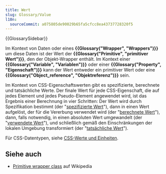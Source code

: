 ```yaml
---
title: Wert
slug: Glossary/Value
l10n:
  sourceCommit: a075805de90029b65fa5cfcc8ea43737728320f5
---
```


{{GlossarySidebar}}

Im Kontext von Daten oder eines **{{Glossary("Wrapper", "Wrappers")}}** um diese Daten ist der Wert der **{{Glossary("Primitive", "primitiver Wert")}}**, den der Objekt-Wrapper enthält. Im Kontext einer **{{Glossary("Variable", "Variablen")}}** oder einer **{{Glossary("Property", "Eigenschaft")}}** kann der Wert entweder ein primitiver Wert oder eine **{{Glossary("Object_reference", "Objektreferenz")}}** sein.

Im Kontext von CSS-Eigenschaftswerten gibt es spezifizierte, berechnete und tatsächliche Werte. Der finale Wert für jede CSS-Eigenschaft, die auf jedes Element und jedes Pseudo-Element angewendet wird, ist das Ergebnis einer Berechnung in vier Schritten: Der Wert wird durch Spezifikation bestimmt (der "[spezifizierte Wert](/de/docs/Web/CSS/CSS_cascade/specified_value)"), dann in einen Wert aufgelöst, der für die Vererbung verwendet wird (der "[berechnete Wert](/de/docs/Web/CSS/CSS_cascade/computed_value)"), dann, falls notwendig, in einen absoluten Wert umgewandelt (der "[verwendete Wert](/de/docs/Web/CSS/CSS_cascade/used_value)"), und schließlich gemäß den Einschränkungen der lokalen Umgebung transformiert (der "[tatsächliche Wert](/de/docs/Web/CSS/CSS_cascade/actual_value)").

Für CSS-Datentypen, siehe [CSS-Werte und Einheiten](/de/docs/Web/CSS/CSS_Values_and_Units).

## Siehe auch

- [Primitive wrapper class](https://en.wikipedia.org/wiki/Primitive_wrapper_class) auf Wikipedia
